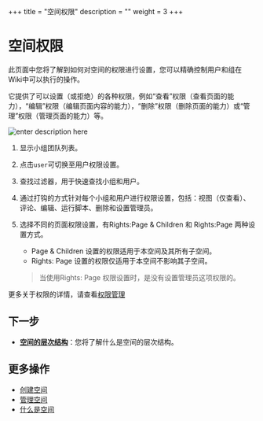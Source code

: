﻿+++
title = "空间权限"
description = ""
weight = 3
+++

# 空间权限

此页面中您将了解到如何对空间的权限进行设置，您可以精确控制用户和组在Wiki中可以执行的操作。 

它提供了可以设置（或拒绝）的各种权限，例如“查看”权限（查看页面的能力），“编辑”权限（编辑页面内容的能力），“删除”权限（删除页面的能力）或“管理”权限（管理页面的能力）等。

![enter description here](/docs/user-guide/wiki/image/image17.png)

1. 显示小组团队列表。
2. 点击`user`可切换至用户权限设置。
3. 查找过滤器，用于快速查找小组和用户。
4. 通过打钩的方式针对每个小组和用户进行权限设置，包括：视图（仅查看）、评论、编辑、运行脚本、删除和设置管理员。
5. 选择不同的页面权限设置，有Rights:Page & Children 和 Rights:Page 两种设置方式。
   
    -  Page & Children 设置的权限适用于本空间及其所有子空间。
    -  Rights: Page 设置的权限仅适用于本空间不影响其子空间。

    <blockquote class="note">
    当使用Rights: Page 权限设置时，是没有设置管理员这项权限的。
    </blockquote>

更多关于权限的详情，请查看[权限管理](../../hierarchy)

## 下一步
- [**空间的层次结构**](../permissions-space)：您将了解什么是空间的层次结构。


## 更多操作

- [创建空间](../create-space)
- [管理空间](../manage-space) 
- [什么是空间](../space)



